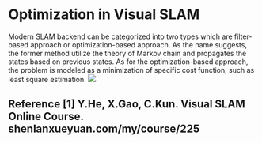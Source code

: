 # Optimization in Visual SLAM

Modern SLAM backend can be categorized into two types which are filter-based approach or optimization-based approach. As the name suggests, the former method utilize the theory of Markov chain and propagates the states based on previous states. As for the optimization-based approach, the problem is modeled as a minimization of specific cost function, such as least square estimation.
<img src="http://chart.googleapis.com/chart?cht=tx&chl= F(x)=\frac{1}{2}\sum_{i=1}^{m}(f(x_i))^2" style="border:none;">
## Reference [1] Y.He, X.Gao, C.Kun. Visual SLAM Online Course. shenlanxueyuan.com/my/course/225
